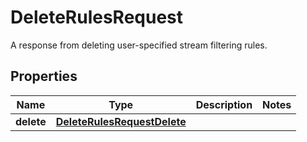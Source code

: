 

# DeleteRulesRequest

A response from deleting user-specified stream filtering rules.

## Properties

| Name | Type | Description | Notes |
|------------ | ------------- | ------------- | -------------|
|**delete** | [**DeleteRulesRequestDelete**](DeleteRulesRequestDelete.md) |  |  |




